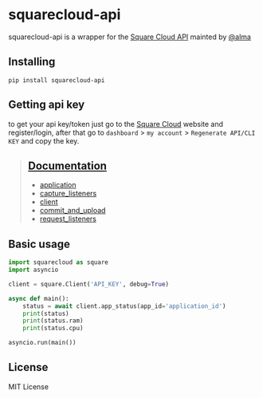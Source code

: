 [Square Cloud]: https://squarecloud.app

[Square Cloud API]: https://docs.squarecloud.app/api-reference/

[@alma]: https://github.com/Robert-Nogueira

# squarecloud-api

squarecloud-api is a wrapper for the [Square Cloud API] mainted by [@alma]


## Installing

````
pip install squarecloud-api
````


## Getting api key

to get your api key/token just go to the [Square Cloud] website and
register/login, after that go
to `dashboard` > `my account` > `Regenerate API/CLI KEY` and copy the key.

> ## [Documentation](docs/)
> - [application](https://github.com/squarecloudofc/wrapper-api-py/blob/main/docs/application.md)
> - [capture_listeners](https://github.com/squarecloudofc/wrapper-api-py/blob/main/docs/capture_listeners.md)
> - [client](https://github.com/squarecloudofc/wrapper-api-py/blob/main/docs/client.md)
> - [commit_and_upload](https://github.com/squarecloudofc/wrapper-api-py/blob/main/docs/commit_and_upload.md)
> - [request_listeners](https://github.com/squarecloudofc/wrapper-api-py/blob/main/docs/request_listeners.md)

## Basic usage
```python
import squarecloud as square
import asyncio

client = square.Client('API_KEY', debug=True)

async def main():
    status = await client.app_status(app_id='application_id')
    print(status)
    print(status.ram)
    print(status.cpu)

asyncio.run(main())
```

## License

MIT License
